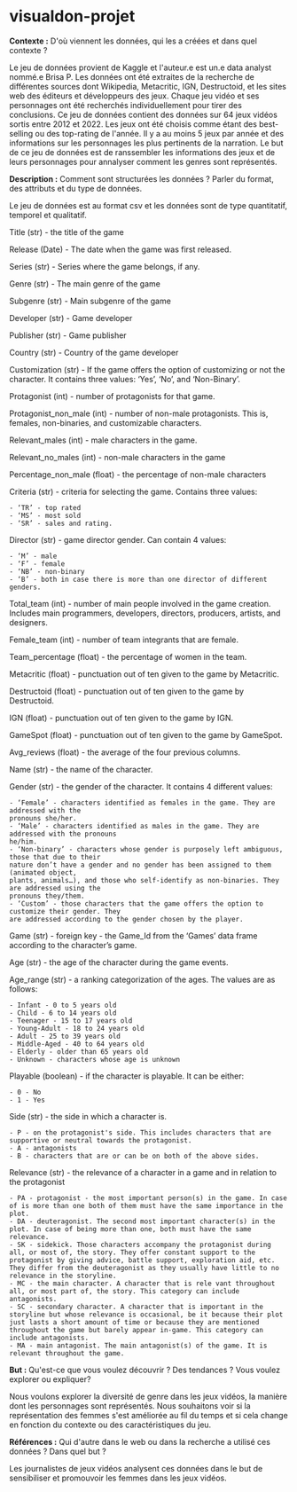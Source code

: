 # visualdon-projet

**Contexte :** D'où viennent les données, qui les a créées et dans quel contexte ?

Le jeu de données provient de Kaggle et l'auteur.e est un.e data analyst nommé.e Brisa P.
Les données ont été extraites de la recherche de différentes sources dont Wikipedia, Metacritic, IGN, Destructoid, et les sites web des éditeurs et développeurs des jeux.
Chaque jeu vidéo et ses personnages ont été recherchés individuellement pour tirer des conclusions. Ce jeu de données contient des données sur 64 jeux vidéos sortis entre 2012 et 2022. Les jeux ont été choisis comme étant des best-selling ou des top-rating de l'année. Il y a au moins 5 jeux par année et des informations sur les personnages les plus pertinents de la narration. Le but de ce jeu de données est de ranssembler les informations des jeux et de leurs personnages pour annalyser comment les genres sont représentés.


**Description :** Comment sont structurées les données ? Parler du format, des attributs et du type de données.

Le jeu de données est au format csv et les données sont de type quantitatif, temporel et qualitatif.

Title (str) - the title of the game

Release (Date) - The date when the game was first released.

Series (str) - Series where the game belongs, if any.

Genre (str) - The main genre of the game

Subgenre (str) - Main subgenre of the game

Developer (str) - Game developer

Publisher (str) - Game publisher

Country (str) - Country of the game developer

Customization (str) - If the game offers the option of customizing or not the character. It contains three values: ‘Yes’, ‘No’, and ‘Non-Binary’.

Protagonist (int) - number of protagonists for that game.

Protagonist_non_male (int) - number of non-male protagonists. This is, females, non-binaries, and customizable characters.

Relevant_males (int) - male characters in the game.

Relevant_no_males (int) - non-male characters in the game

Percentage_non_male (float) - the percentage of non-male characters

Criteria (str) - criteria for selecting the game. Contains three values:

    - ‘TR’ - top rated
    - ‘MS’ - most sold
    - ‘SR’ - sales and rating.

Director (str) - game director gender. Can contain 4 values:

    - ‘M’ - male
    - ‘F’ - female
    - ‘NB’ - non-binary
    - ‘B’ - both in case there is more than one director of different genders.

Total_team (int) - number of main people involved in the game creation. Includes main programmers, developers, directors, producers, artists, and designers.

Female_team (int) - number of team integrants that are female.

Team_percentage (float) - the percentage of women in the team.

Metacritic (float) - punctuation out of ten given to the game by Metacritic.

Destructoid (float) - punctuation out of ten given to the game by Destructoid.

IGN (float) - punctuation out of ten given to the game by IGN.

GameSpot (float) - punctuation out of ten given to the game by GameSpot.

Avg_reviews (float) - the average of the four previous columns.

Name (str) - the name of the character.

Gender (str) - the gender of the character. It contains 4 different values:

    - ‘Female’ - characters identified as females in the game. They are addressed with the
    pronouns she/her.
    - ‘Male’ - characters identified as males in the game. They are addressed with the pronouns
    he/him.
    - ‘Non-binary’ - characters whose gender is purposely left ambiguous, those that due to their
    nature don’t have a gender and no gender has been assigned to them (animated object,
    plants, animals…), and those who self-identify as non-binaries. They are addressed using the
    pronouns they/them.
    - ‘Custom’ - those characters that the game offers the option to customize their gender. They
    are addressed according to the gender chosen by the player.
    
Game (str) - foreign key - the Game_Id from the ‘Games’ data frame according to the character’s game.

Age (str) - the age of the character during the game events.

Age_range (str) - a ranking categorization of the ages. The values are as follows:

    - Infant - 0 to 5 years old
    - Child - 6 to 14 years old
    - Teenager - 15 to 17 years old
    - Young-Adult - 18 to 24 years old
    - Adult - 25 to 39 years old
    - Middle-Aged - 40 to 64 years old
    - Elderly - older than 65 years old
    - Unknown - characters whose age is unknown

Playable (boolean) - if the character is playable. It can be either:

    - 0 - No
    - 1 - Yes

Side (str) - the side in which a character is.

    - P - on the protagonist's side. This includes characters that are supportive or neutral towards the protagonist.
    - A - antagonists
    - B - characters that are or can be on both of the above sides.

Relevance (str) - the relevance of a character in a game and in relation to the protagonist

    - PA - protagonist - the most important person(s) in the game. In case of is more than one both of them must have the same importance in the plot.
    - DA - deuteragonist. The second most important character(s) in the plot. In case of being more than one, both must have the same relevance.
    - SK - sidekick. Those characters accompany the protagonist during all, or most of, the story. They offer constant support to the protagonist by giving advice, battle support, exploration aid, etc. They differ from the deuteragonist as they usually have little to no relevance in the storyline.
    - MC - the main character. A character that is rele vant throughout all, or most part of, the story. This category can include antagonists.
    - SC - secondary character. A character that is important in the storyline but whose relevance is occasional, be it because their plot just lasts a short amount of time or because they are mentioned throughout the game but barely appear in-game. This category can include antagonists.
    - MA - main antagonist. The main antagonist(s) of the game. It is relevant throughout the game.

**But :** Qu'est-ce que vous voulez découvrir ? Des tendances ? Vous voulez explorer ou expliquer?

Nous voulons explorer la diversité de genre dans les jeux vidéos, la manière dont les personnages sont représentés. Nous souhaitons voir si la représentation des femmes s'est améliorée au fil du temps et si cela change en fonction du contexte ou des caractéristiques du jeu.

**Références :** Qui d'autre dans le web ou dans la recherche a utilisé ces données ? Dans quel but ?

Les journalistes de jeux vidéos analysent ces données dans le but de sensibiliser et promouvoir les femmes dans les jeux vidéos.
